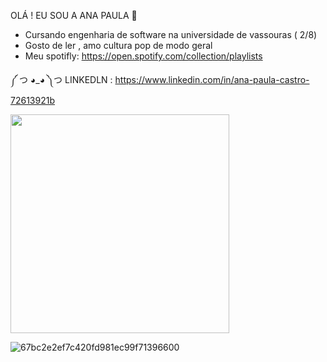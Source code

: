 OLÁ !  EU SOU  A ANA PAULA 👋

- Cursando engenharia de software na universidade de vassouras ( 2/8)
- Gosto de ler , amo cultura pop de modo geral 
- Meu spotifly:   https://open.spotify.com/collection/playlists




༼ つ ◕_◕ ༽つ LINKEDLN : https://www.linkedin.com/in/ana-paula-castro-72613921b







<img src="https://github-readme-stats.vercel.app/api?username=Anadevbycode&theme=merko" width="350"/>  












![67bc2e2ef7c420fd981ec99f71396600 ](https://user-images.githubusercontent.com/101351761/166745098-339361dd-625f-4a43-b820-e27282f941f4.gif)




                            









                                                             



                                              


     
     
     
    





























































































































































































































































































































































































































































































































































